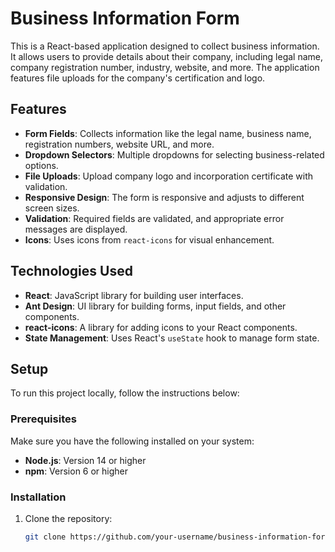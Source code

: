 # Business Information Form

This is a React-based application designed to collect business information. It allows users to provide details about their company, including legal name, company registration number, industry, website, and more. The application features file uploads for the company's certification and logo.

## Features

- **Form Fields**: Collects information like the legal name, business name, registration numbers, website URL, and more.
- **Dropdown Selectors**: Multiple dropdowns for selecting business-related options.
- **File Uploads**: Upload company logo and incorporation certificate with validation.
- **Responsive Design**: The form is responsive and adjusts to different screen sizes.
- **Validation**: Required fields are validated, and appropriate error messages are displayed.
- **Icons**: Uses icons from `react-icons` for visual enhancement.
  
## Technologies Used

- **React**: JavaScript library for building user interfaces.
- **Ant Design**: UI library for building forms, input fields, and other components.
- **react-icons**: A library for adding icons to your React components.
- **State Management**: Uses React's `useState` hook to manage form state.
  
## Setup

To run this project locally, follow the instructions below:

### Prerequisites

Make sure you have the following installed on your system:

- **Node.js**: Version 14 or higher
- **npm**: Version 6 or higher

### Installation

1. Clone the repository:
   ```bash
   git clone https://github.com/your-username/business-information-form.git
